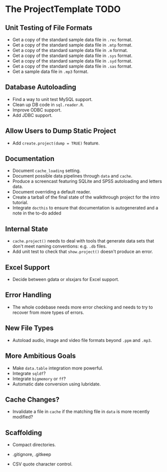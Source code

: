# The ProjectTemplate TODO

## Unit Testing of File Formats
* Get a copy of the standard sample data file in `.rec` format.
* Get a copy of the standard sample data file in `.mtp` format.
* Get a copy of the standard sample data file in `.m` format.
* Get a copy of the standard sample data file in `.sys` format.
* Get a copy of the standard sample data file in `.syd` format.
* Get a copy of the standard sample data file in `.sas` format.
* Get a sample data file in `.mp3` format.

## Database Autoloading
* Find a way to unit test MySQL support.
* Clean up DB code in `sql.reader.R`.
* Improve ODBC support.
* Add JDBC support.
 
## Allow Users to Dump Static Project
* Add `create.project(dump = TRUE)` feature.

## Documentation
* Document `cache_loading` setting.
* Document possible data pipelines through `data` and `cache`.
* Produce a screencast featuring SQLite and SPSS autoloading and letters data.
* Document overriding a default reader.
* Create a tarball of the final state of the walkthrough project for the intro tutorial.
* Integrate `docthis` to ensure that documentation is autogenerated and a note in the to-do added

## Internal State
* `cache.project()` needs to deal with tools that generate data sets that don't meet naming conventions: e.g. `.db` files.
* Add unit test to check that `show.project()` doesn't produce an error.

## Excel Support
* Decide between gdata or xlsxjars for Excel support.

## Error Handling
* The whole codebase needs more error checking and needs to try to recover from more types of errors.

## New File Types
* Autoload audio, image and video file formats beyond `.ppm` and `.mp3`.

## More Ambitious Goals
* Make `data.table` integration more powerful.
* Integrate `sqldf`?
* Integrate `bigmemory` or `ff`?
* Automatic date conversion using lubridate.

## Cache Changes?
* Invalidate a file in `cache` if the matching file in `data` is more recently modified?

## Scaffolding
* Compact directories.
* .gitignore, .gitkeep

* CSV quote character control.

